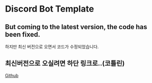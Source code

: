 # Discord Bot Template

But coming to the latest version, the code has been fixed.
-
하지만 최신 버전으로 오면서 코드가 수정되었습니다.

## 최신버전으로 오실려면 하단 링크로..(코틀린)
[Github](https://github.com/DevJuwon/DisbotKt)
